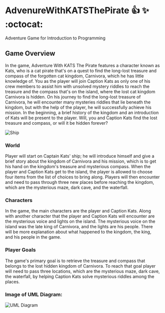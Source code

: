 # AdvenureWithKATSThePirate :+1: :sparkles: :octocat:  
Adventure Game for Introduction to Programming

## Game Overview
In the game, Adventure With KATS The Pirate features a character known as Kats, who is a cat pirate that's on a quest to find the long-lost treasure and compass of the forgotten cat kingdom, Carnivora, which he has little knowledge of. You as the player will join Caption Kats as only one of his crew members to assist him with unsolved mystery riddles to reach the treasure and the compass that's on the island, where the lost cat kingdom Carnivora is hidden. On his journey to find the long-lost treasure of Carnivora, he will encounter many mysteries riddles that lie beneath the kingdom, but with the help of the player, he will successfully achieve his mission. In the beginning, a brief history of the kingdom and an introduction of Kats will be present to the player. Will, you and Caption Kats find the lost treasure and compass, or will it be hidden forever?

![Ship](https://user-images.githubusercontent.com/67672827/88486473-57bd3e80-cf43-11ea-82d5-af28b10d9834.png)

### World
Player will start on Captain Kats' ship; he will introduce himself and give a brief story about the kingdom of Carnivora and his mission, which is to get his hand on the kingdom's treasure and mysterious compass. When the player and Caption Kats get to the island, the player is allowed to choose four items from the list of choices to bring along. Players will then encounter and need to pass through three new places before reaching the kingdom, which are the mysterious maze, dark cave, and the waterfall.

### Characters
In the game, the main characters are the player and Caption Kats. Along with another character that the player and Caption Kats will encounter are the mysterious voice and lights on the island. The mysterious voice on the island was the late king of Carnivora, and the lights are his people. There will be more explanation about what happened to the kingdom, the king, and his people in the game.

### Player Goals
The game's primary goal is to retrieve the treasure and compass that belongs to the lost hidden kingdom of Carnivora. To reach that goal player will need to pass three locations, which are the mysterious maze, dark cave, the waterfall, by helping Caption Kats solve mysterious riddles among the places.

### Image of UML Diagram:
![UML Diagram](https://user-images.githubusercontent.com/67672827/88486204-b71a4f00-cf41-11ea-84b7-995ed8db2e67.png)
